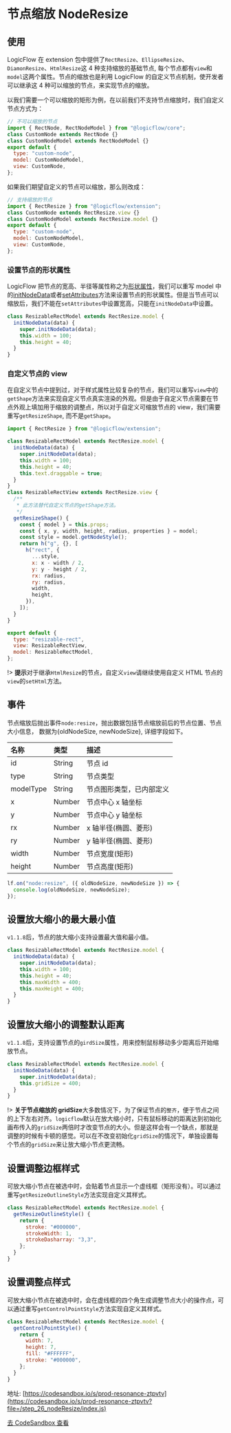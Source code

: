 # 节点缩放 NodeResize

## 使用

LogicFlow 在 extension 包中提供了`RectResize`、`EllipseResize`、`DiamonResize`、`HtmlResize`这 4 种支持缩放的基础节点, 每个节点都有`view`和`model`这两个属性。节点的缩放也是利用 LogicFlow 的自定义节点机制，使开发者可以继承这 4 种可以缩放的节点，来实现节点的缩放。

以我们需要一个可以缩放的矩形为例，在以前我们不支持节点缩放时，我们自定义节点方式为：

```js
// 不可以缩放的节点
import { RectNode, RectNodeModel } from "@logicflow/core";
class CustomNode extends RectNode {}
class CustomNodeModel extends RectNodeModel {}
export default {
  type: "custom-node",
  model: CustomNodeModel,
  view: CustomNode,
};
```

如果我们期望自定义的节点可以缩放，那么则改成：

```js
// 支持缩放的节点
import { RectResize } from "@logicflow/extension";
class CustomNode extends RectResize.view {}
class CustomNodeModel extends RectResize.model {}
export default {
  type: "custom-node",
  model: CustomNodeModel,
  view: CustomNode,
};
```

### 设置节点的形状属性

LogicFlow 把节点的宽高、半径等属性称之为[形状属性](zh/api/nodeModelApi#形状属性)，我们可以重写 model 中的[initNodeData](en/api/nodeModelApi#getoutlinestyle)或者[setAttributes](zh/api/nodeModelApi#setattributes)方法来设置节点的形状属性。但是当节点可以缩放后，我们不能在`setAttributes`中设置宽高，只能在`initNodeData`中设置。

```js
class ResizableRectModel extends RectResize.model {
  initNodeData(data) {
    super.initNodeData(data);
    this.width = 100;
    this.height = 40;
  }
}
```

### 自定义节点的 view

在自定义节点中提到过，对于样式属性比较复杂的节点，我们可以重写`view`中的`getShape`方法来实现自定义节点真实渲染的外观。但是由于自定义节点需要在节点外观上填加用于缩放的调整点，所以对于自定义可缩放节点的 view，我们需要重写`getResizeShape`, 而不是`getShape`。

```js
import { RectResize } from "@logicflow/extension";

class ResizableRectModel extends RectResize.model {
  initNodeData(data) {
    super.initNodeData(data);
    this.width = 100;
    this.height = 40;
    this.text.draggable = true;
  }
}
class ResizableRectView extends RectResize.view {
  /**
   * 此方法替代自定义节点的getShape方法。
   */
  getResizeShape() {
    const { model } = this.props;
    const { x, y, width, height, radius, properties } = model;
    const style = model.getNodeStyle();
    return h("g", {}, [
      h("rect", {
        ...style,
        x: x - width / 2,
        y: y - height / 2,
        rx: radius,
        ry: radius,
        width,
        height,
      }),
    ]);
  }
}

export default {
  type: "resizable-rect",
  view: ResizableRectView,
  model: ResizableRectModel,
};
```

!> **提示**对于继承`HtmlResize`的节点，自定义`view`请继续使用自定义 HTML 节点的`view`的`setHtml`方法。

## 事件

节点缩放后抛出事件`node:resize`，抛出数据包括节点缩放前后的节点位置、节点大小信息， 数据为{oldNodeSize, newNodeSize}, 详细字段如下。

| 名称      | 类型   | 描述                     |
| :-------- | :----- | :----------------------- |
| id        | String | 节点 id                  |
| type      | String | 节点类型                 |
| modelType | String | 节点图形类型，已内部定义 |
| x         | Number | 节点中心 x 轴坐标        |
| y         | Number | 节点中心 y 轴坐标        |
| rx        | Number | x 轴半径(椭圆、菱形)     |
| ry        | Number | y 轴半径(椭圆、菱形)     |
| width     | Number | 节点宽度(矩形)           |
| height    | Number | 节点高度(矩形)           |

```js
lf.on("node:resize", ({ oldNodeSize, newNodeSize }) => {
  console.log(oldNodeSize, newNodeSize);
});
```

## 设置放大缩小的最大最小值

`v1.1.8`后，节点的放大缩小支持设置最大值和最小值。

```js
class ResizableRectModel extends RectResize.model {
  initNodeData(data) {
    super.initNodeData(data);
    this.width = 100;
    this.height = 40;
    this.maxWidth = 400;
    this.maxHeight = 400;
  }
}
```

## 设置放大缩小的调整默认距离

`v1.1.8`后，支持设置节点的`girdSize`属性，用来控制鼠标移动多少距离后开始缩放节点。

```js
class ResizableRectModel extends RectResize.model {
  initNodeData(data) {
    super.initNodeData(data);
    this.gridSize = 400;
  }
}
```

!> **关于节点缩放的 gridSize**大多数情况下，为了保证节点的`整齐`，便于节点之间的上下左右对齐。`logicflow`默认在放大缩小时，只有鼠标移动的距离达到初始化画布传入的`gridSize`两倍时才改变节点的大小。但是这样会有一个缺点，那就是调整的时候有卡顿的感觉。可以在不改变初始化`gridSize`的情况下，单独设置每个节点的`gridSize`来让放大缩小节点更流畅。

## 设置调整边框样式

可放大缩小节点在被选中时，会贴着节点显示一个虚线框（矩形没有）。可以通过重写`getResizeOutlineStyle`方法实现自定义其样式。

```js
class ResizableRectModel extends RectResize.model {
  getResizeOutlineStyle() {
    return {
      stroke: "#000000",
      strokeWidth: 1,
      strokeDasharray: "3,3",
    };
  }
}
```

## 设置调整点样式

可放大缩小节点在被选中时，会在虚线框的四个角生成调整节点大小的操作点，可以通过重写`getControlPointStyle`方法实现自定义其样式。

```js
class ResizableRectModel extends RectResize.model {
  getControlPointStyle() {
    return {
      width: 7,
      height: 7,
      fill: "#FFFFFF",
      stroke: "#000000",
    };
  }
}
```

地址: [https://codesandbox.io/s/prod-resonance-ztpvtv](https://codesandbox.io/s/prod-resonance-ztpvtv?file=/step_26_nodeResize/index.js)

<a href="https://codesandbox.io/embed/prod-resonance-ztpvtv?fontsize=14&hidenavigation=1&theme=dark&view=preview" target="_blank"> 去 CodeSandbox 查看</a>

